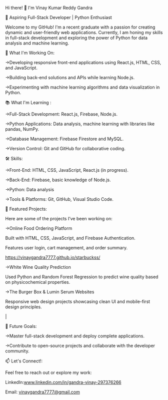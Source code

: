 
Hi there! 👋 I'm Vinay Kumar Reddy Gandra

🌟 Aspiring Full-Stack Developer | Python Enthusiast

Welcome to my GitHub! I'm a recent graduate with a passion for creating dynamic and user-friendly web applications. Currently, I am honing my skills in full-stack development and exploring the power of Python for data analysis and machine learning.

🔭 What I'm Working On:

->Developing responsive front-end applications using React.js, HTML, CSS, and JavaScript.

->Building back-end solutions and APIs while learning Node.js.

->Experimenting with machine learning algorithms and data visualization in Python.

📚 What I'm Learning :

->Full-Stack Development: React.js, Firebase, Node.js.

->Python Applications: Data analysis, machine learning with libraries like pandas, NumPy.

->Database Management: Firebase Firestore and MySQL.

->Version Control: Git and GitHub for collaborative coding.

🛠️ Skills:

->Front-End: HTML, CSS, JavaScript, React.js (in progress).

->Back-End: Firebase, basic knowledge of Node.js.

->Python: Data analysis

->Tools & Platforms: Git, GitHub, Visual Studio Code.

📂 Featured Projects:

Here are some of the projects I’ve been working on:

->Online Food Ordering Platform

Built with HTML, CSS, JavaScript, and Firebase Authentication.

Features user login, cart management, and order summary.

https://vinaygandra7777.github.io/starbuckss/

->White Wine Quality Prediction

Used Python and Random Forest Regression to predict wine quality based on physicochemical properties.

->The Burger Box & Lumin Serum Websites

Responsive web design projects showcasing clean UI and mobile-first design principles.

 | 

🌱 Future Goals:

->Master full-stack development and deploy complete applications.

->Contribute to open-source projects and collaborate with the developer community.

📫 Let's Connect!:

Feel free to reach out or explore my work:

LinkedIn:www.linkedin.com/in/gandra-vinay-297376266

Email: vinaygandra7777@gmail.com

<!--
**vinaygandra7777/vinaygandra7777** is a ✨ _special_ ✨ repository because its `README.md` (this file) appears on your GitHub profile.

Here are some ideas to get you started:

- 🔭 I’m currently working on ...
- 🌱 I’m currently learning ...
- 👯 I’m looking to collaborate on ...
- 🤔 I’m looking for help with ...
- 💬 Ask me about ...
- 📫 How to reach me: ...
- 😄 Pronouns: ...
- ⚡ Fun fact: ...
-->
